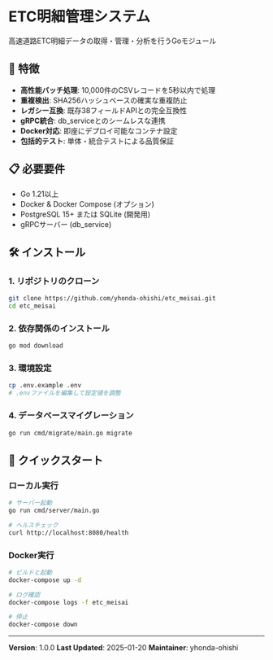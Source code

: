 # ETC明細管理システム

高速道路ETC明細データの取得・管理・分析を行うGoモジュール

## 🚀 特徴

- **高性能バッチ処理**: 10,000件のCSVレコードを5秒以内で処理
- **重複検出**: SHA256ハッシュベースの確実な重複防止
- **レガシー互換**: 既存38フィールドAPIとの完全互換性
- **gRPC統合**: db_serviceとのシームレスな連携
- **Docker対応**: 即座にデプロイ可能なコンテナ設定
- **包括的テスト**: 単体・統合テストによる品質保証

## 📋 必要要件

- Go 1.21以上
- Docker & Docker Compose (オプション)
- PostgreSQL 15+ または SQLite (開発用)
- gRPCサーバー (db_service)

## 🛠️ インストール

### 1. リポジトリのクローン

```bash
git clone https://github.com/yhonda-ohishi/etc_meisai.git
cd etc_meisai
```

### 2. 依存関係のインストール

```bash
go mod download
```

### 3. 環境設定

```bash
cp .env.example .env
# .envファイルを編集して設定値を調整
```

### 4. データベースマイグレーション

```bash
go run cmd/migrate/main.go migrate
```

## 🚦 クイックスタート

### ローカル実行

```bash
# サーバー起動
go run cmd/server/main.go

# ヘルスチェック
curl http://localhost:8080/health
```

### Docker実行

```bash
# ビルドと起動
docker-compose up -d

# ログ確認
docker-compose logs -f etc_meisai

# 停止
docker-compose down
```

---

**Version**: 1.0.0
**Last Updated**: 2025-01-20
**Maintainer**: yhonda-ohishi
